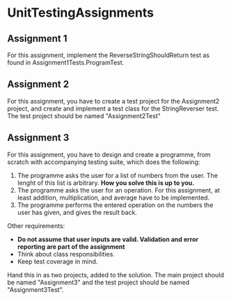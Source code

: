 # UnitTestingAssignments

## Assignment 1

For this assignment, implement the ReverseStringShouldReturn test as found in Assignment1Tests.ProgramTest.

## Assignment 2

For this assignment, you have to create a test project for the Assignment2 project, and create and implement a test class for the StringReverser test.
The test project should be named "Assignment2Test"

## Assignment 3

For this assignment, you have to design and create a programme, from scratch with accompanying testing suite, which does the following:

1. The programme asks the user for a list of numbers from the user. The lenght of this list is arbitrary. **How you solve this is up to you.**
2. The programme asks the user for an operation. For this assignment, at least addition, multiplication, and average have to be implemented.
3. The programme performs the entered operation on the numbers the user has given, and gives the result back.

Other requirements:

- **Do not assume that user inputs are valid. Validation and error reporting are part of the assignment**
- Think about class responsibilities.
- Keep test coverage in mind.

Hand this in as two projects, added to the solution. The main project should be named "Assignment3" and the test project should be named "Assignment3Test".
